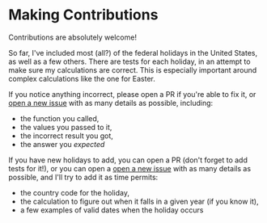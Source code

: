 # Making Contributions

Contributions are absolutely welcome!

So far, I've included most (all?) of the federal holidays in the United States, as well as a few others. There are tests for each holiday, in an attempt to make sure my calculations are correct. This is especially important around complex calculations like the one for Easter.

If you notice anything incorrect, please open a PR if you're able to fix it, or [open a new issue](https://github.com/grantwinney/erl-holidays/issues/new) with as many details as possible, including:

* the function you called,
* the values you passed to it,
* the incorrect result you got,
* the answer you _expected_

If you have new holidays to add, you can open a PR (don't forget to add tests for it!), or you can open a [open a new issue](https://github.com/grantwinney/erl-holidays/issues/new) with as many details as possible, and I'll try to add it as time permits:

* the country code for the holiday,
* the calculation to figure out when it falls in a given year (if you know it),
* a few examples of valid dates when the holiday occurs
